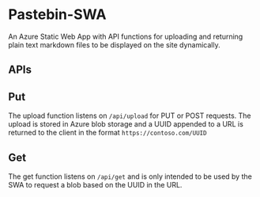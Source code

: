 # Pastebin-SWA
An Azure Static Web App with API functions for uploading and returning plain text markdown files to be displayed on the site dynamically.

## APIs
## Put
The upload function listens on `/api/upload` for PUT or POST requests. The upload is stored in Azure blob storage and a UUID appended to a URL is returned to the client in the format `https://contoso.com/UUID`

## Get
The get function listens on `/api/get` and is only intended to be used by the SWA to request a blob based on the UUID in the URL.